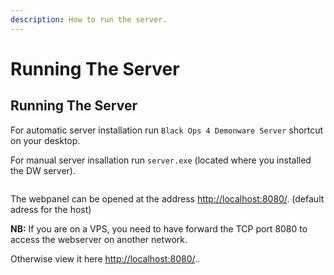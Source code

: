 ```yaml
---
description: How to run the server.
---
```


# Running The Server

## Running The Server

For automatic server installation run `Black Ops 4 Demonware Server` shortcut on your desktop.

For manual server insallation run `server.exe` (located where you installed the DW server).&#x20;

<figure><img src="../.gitbook/assets/Captura de pantalla 2024-01-17 151356.png" alt=""><figcaption></figcaption></figure>

The webpanel can be opened at the address [http://localhost:8080/](http://localhost:8080/).&#x20; (default adress for the host)

**NB:** If you are on a VPS, you need to have forward the TCP port 8080 to access the webserver on another network.&#x20;

Otherwise view it here [http://localhost:8080/](http://localhost:8080/)..
